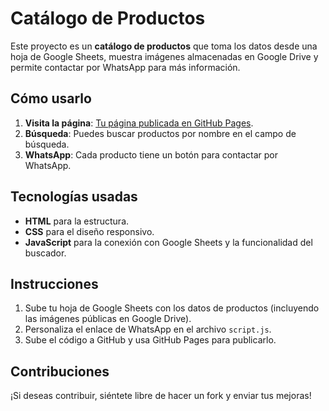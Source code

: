 # Catálogo de Productos

Este proyecto es un **catálogo de productos** que toma los datos desde una hoja de Google Sheets, muestra imágenes almacenadas en Google Drive y permite contactar por WhatsApp para más información.

## Cómo usarlo

1. **Visita la página**: [Tu página publicada en GitHub Pages](https://tu-usuario.github.io/catalogo-productos/).
2. **Búsqueda**: Puedes buscar productos por nombre en el campo de búsqueda.
3. **WhatsApp**: Cada producto tiene un botón para contactar por WhatsApp.

## Tecnologías usadas

- **HTML** para la estructura.
- **CSS** para el diseño responsivo.
- **JavaScript** para la conexión con Google Sheets y la funcionalidad del buscador.

## Instrucciones

1. Sube tu hoja de Google Sheets con los datos de productos (incluyendo las imágenes públicas en Google Drive).
2. Personaliza el enlace de WhatsApp en el archivo `script.js`.
3. Sube el código a GitHub y usa GitHub Pages para publicarlo.

## Contribuciones

¡Si deseas contribuir, siéntete libre de hacer un fork y enviar tus mejoras!
